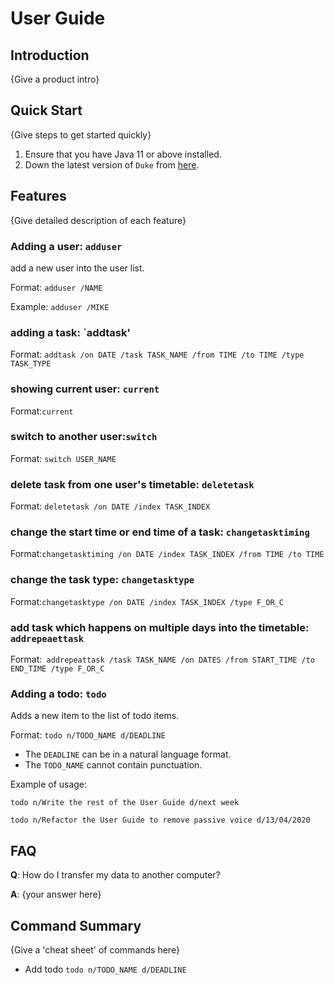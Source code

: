 # User Guide

## Introduction

{Give a product intro}

## Quick Start

{Give steps to get started quickly}

1. Ensure that you have Java 11 or above installed.
2. Down the latest version of `Duke` from [here](http://link.to/duke).

## Features 

{Give detailed description of each feature}

### Adding a user: `adduser`

add a new user into the user list.

Format: `adduser /NAME`

Example: `adduser /MIKE`

### adding a task: `addtask'

Format: `addtask /on DATE /task TASK_NAME /from TIME /to TIME /type TASK_TYPE`

### showing current user: `current`

Format:`current`

### switch to another user:`switch`

Format: `switch USER_NAME`

### delete task from one user's timetable: `deletetask`

Format: `deletetask /on DATE /index TASK_INDEX`

### change the start time or end time of a task: `changetasktiming`

Format:`changetasktiming /on DATE /index TASK_INDEX /from TIME /to TIME`

### change the task type: `changetasktype`

Format:`changetasktype /on DATE /index TASK_INDEX /type F_OR_C`

### add task which happens on multiple days into the timetable: `addrepeaettask`

Format:` addrepeattask /task TASK_NAME /on DATES /from START_TIME /to END_TIME /type F_OR_C`

### Adding a todo: `todo`
Adds a new item to the list of todo items.

Format: `todo n/TODO_NAME d/DEADLINE`

* The `DEADLINE` can be in a natural language format.
* The `TODO_NAME` cannot contain punctuation.  

Example of usage: 

`todo n/Write the rest of the User Guide d/next week`

`todo n/Refactor the User Guide to remove passive voice d/13/04/2020`

## FAQ

**Q**: How do I transfer my data to another computer? 

**A**: {your answer here}

## Command Summary

{Give a 'cheat sheet' of commands here}

* Add todo `todo n/TODO_NAME d/DEADLINE`
